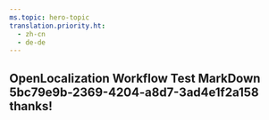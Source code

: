 ```yaml
---
ms.topic: hero-topic
translation.priority.ht: 
  - zh-cn
  - de-de
---
```

## OpenLocalization Workflow Test MarkDown 5bc79e9b-2369-4204-a8d7-3ad4e1f2a158 thanks!
